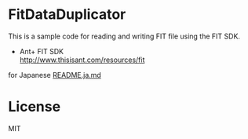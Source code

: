 # FitDataDuplicator
This is a sample code for reading and writing FIT file using the FIT SDK.

- Ant+ FIT SDK  
http://www.thisisant.com/resources/fit

for Japanese [README.ja.md](README.ja.md)

# License

MIT